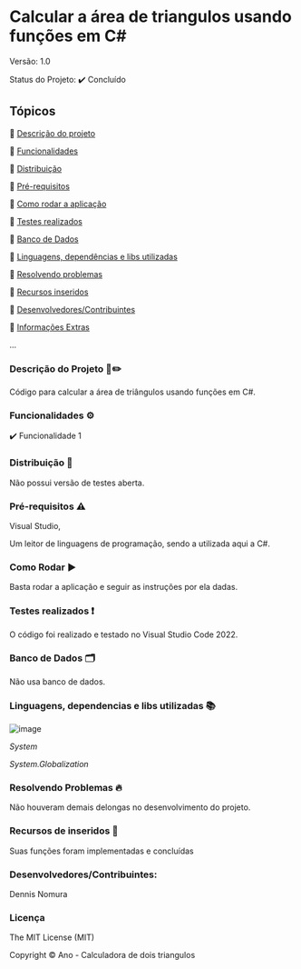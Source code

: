 # Calcular a área de triangulos usando funções em C#
Versão: 1.0

Status do Projeto:  ✔️ Concluído

## Tópicos
🔹 [Descrição do projeto](https://github.com/GatoEstunado/SALAS_AULA#descri%C3%A7%C3%A3o-do-projeto-%EF%B8%8F)

🔹 [Funcionalidades](https://github.com/GatoEstunado/SALAS_AULA#funcionalidades-%EF%B8%8F)

🔹 [Distribuição](https://github.com/GatoEstunado/SALAS_AULA#distribui%C3%A7%C3%A3o-)

🔹 [Pré-requisitos](https://github.com/GatoEstunado/SALAS_AULA#pr%C3%A9-requisitos-%EF%B8%8F)

🔹 [Como rodar a aplicação](https://github.com/GatoEstunado/SALAS_AULA#como-rodar-%EF%B8%8F)

🔹 [Testes realizados](https://github.com/GatoEstunado/SALAS_AULA#testes-realizados-)

🔹 [Banco de Dados](https://github.com/GatoEstunado/SALAS_AULA#banco-de-dados-%EF%B8%8F)

🔹 [Linguagens, dependências e libs utilizadas](https://github.com/GatoEstunado/SALAS_AULA#linguagens-dependencias-e-libs-utilizadas-)

🔹 [Resolvendo problemas](https://github.com/GatoEstunado/SALAS_AULA#resolvendo-problemas-)

🔹 [Recursos inseridos](https://github.com/GatoEstunado/SALAS_AULA#recursos-de-inseridos-)

🔹 [Desenvolvedores/Contribuintes](https://github.com/GatoEstunado/SALAS_AULA#desenvolvedorescontribuintes)

🔹 [Informações Extras](https://github.com/GatoEstunado/SALAS_AULA#licen%C3%A7a)

...


### Descrição do Projeto 🧾✏️
Código para calcular a área de triângulos usando funções em C#.


### Funcionalidades ⚙️
✔️ Funcionalidade 1




### Distribuição 💬
Não possui versão de testes aberta.




### Pré-requisitos ⚠️
Visual Studio,

Um leitor de linguagens de programação, sendo a utilizada aqui a C#.



### Como Rodar ▶️
Basta rodar a aplicação e seguir as instruções por ela dadas.




### Testes realizados ❗
O código foi realizado e testado no Visual Studio Code 2022.




### Banco de Dados 🗂️
Não usa banco de dados.




### Linguagens, dependencias e libs utilizadas 📚

![image](https://img.shields.io/badge/C%23-239120?style=for-the-badge&logo=c-sharp&logoColor=white)

*System*

*System.Globalization*




### Resolvendo Problemas 🔥
Não houveram demais delongas no desenvolvimento do projeto.




### Recursos de inseridos 🧰
Suas funções foram implementadas e concluídas


### Desenvolvedores/Contribuintes:
Dennis Nomura




### Licença
The MIT License (MIT)

Copyright ©️ Ano - Calculadora de dois triangulos
